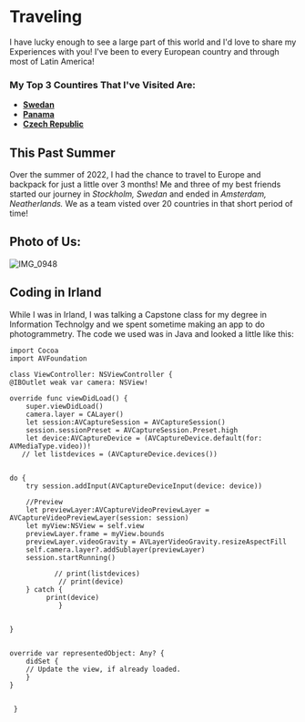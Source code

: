 # Traveling 

I have lucky enough to see a large part of this world and I'd love to share my Experiences with you! I've been to every European country and through most of Latin America! 

### My Top 3 Countires That I've Visited Are:

- [**Swedan**](https://en.wikipedia.org/wiki/Sweden)
- [**Panama**](https://en.wikipedia.org/wiki/Panama)
- [**Czech Republic**](https://en.wikipedia.org/wiki/Czech_Republic)

## This Past Summer 

Over the summer of 2022, I had the chance to travel to Europe and backpack for just a little over 3 months! Me and three of my best friends started our journey in *Stockholm, Swedan* and ended in *Amsterdam, Neatherlands.* We as a team visted over 20 countries in that short period of time!

## Photo of Us:

![IMG_0948](https://user-images.githubusercontent.com/115883101/196240440-8f53e998-55a9-416b-b9bd-5f7e68031c8d.JPG)

## Coding in Irland 

While I was in Irland, I was talking a Capstone class for my degree in Information Technolgy and we spent sometime making an app to do photogrammetry. The code we used was in Java and looked a little like this:

```
import Cocoa
import AVFoundation

class ViewController: NSViewController {
@IBOutlet weak var camera: NSView!

override func viewDidLoad() {
    super.viewDidLoad()
    camera.layer = CALayer()
    let session:AVCaptureSession = AVCaptureSession()
    session.sessionPreset = AVCaptureSession.Preset.high
    let device:AVCaptureDevice = (AVCaptureDevice.default(for: AVMediaType.video))!
   // let listdevices = (AVCaptureDevice.devices())


do {
    try session.addInput(AVCaptureDeviceInput(device: device))

    //Preview
    let previewLayer:AVCaptureVideoPreviewLayer = AVCaptureVideoPreviewLayer(session: session)
    let myView:NSView = self.view
    previewLayer.frame = myView.bounds
    previewLayer.videoGravity = AVLayerVideoGravity.resizeAspectFill
    self.camera.layer?.addSublayer(previewLayer)
    session.startRunning()

           // print(listdevices)
            // print(device)
    } catch {
         print(device)
            }


}


override var representedObject: Any? {
    didSet {
    // Update the view, if already loaded.
    }
}


 }
```
